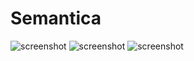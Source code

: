 Semantica
=========

![screenshot](http://static.kivutar.me/coso/Capture%20du%202013-03-25%2000:52:35.png)
![screenshot](http://static.kivutar.me/coso/Capture%20du%202013-03-25%2000:53:55.png)
![screenshot](http://static.kivutar.me/coso/Capture%20du%202013-03-25%2000:53:19.png)
